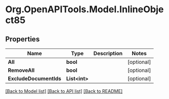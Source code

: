 
# Org.OpenAPITools.Model.InlineObject85

## Properties

Name | Type | Description | Notes
------------ | ------------- | ------------- | -------------
**All** | **bool** |  | [optional] 
**RemoveAll** | **bool** |  | [optional] 
**ExcludeDocumentIds** | **List&lt;int&gt;** |  | [optional] 

[[Back to Model list]](../README.md#documentation-for-models)
[[Back to API list]](../README.md#documentation-for-api-endpoints)
[[Back to README]](../README.md)

